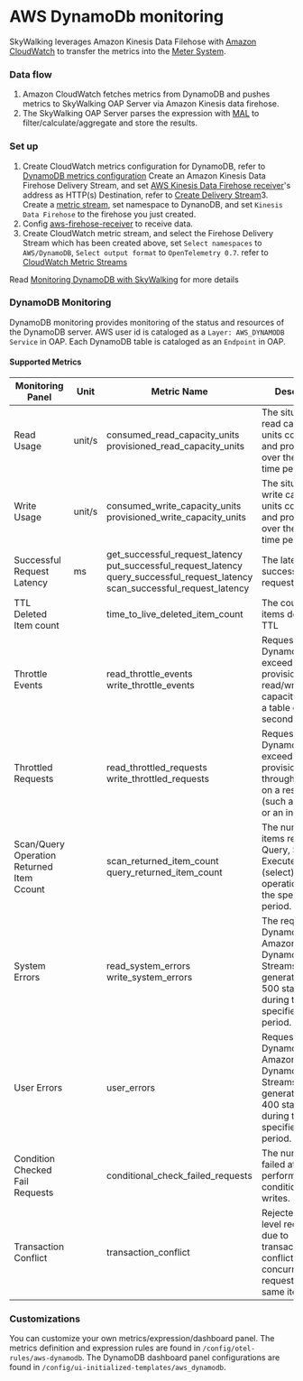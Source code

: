 # AWS DynamoDb monitoring
SkyWalking leverages Amazon Kinesis Data Filehose with [Amazon CloudWatch](https://aws.amazon.com/cn/cloudwatch/) to transfer the metrics into the [Meter System](./../../concepts-and-designs/meter.md).

### Data flow
1. Amazon CloudWatch fetches metrics from DynamoDB and pushes metrics to SkyWalking OAP Server via Amazon Kinesis data firehose.
2. The SkyWalking OAP Server parses the expression with [MAL](../../concepts-and-designs/mal.md) to filter/calculate/aggregate and store the results.

### Set up
1. Create CloudWatch metrics configuration for DynamoDB, refer to [DynamoDB metrics configuration](https://docs.aws.amazon.com/amazondynamodb/latest/developerguide/monitoring-cloudwatch.html)
   Create an Amazon Kinesis Data Firehose Delivery Stream, and set [AWS Kinesis Data Firehose receiver](./aws-firehose-receiver.md)'s address as HTTP(s) Destination, refer to [Create Delivery Stream](https://docs.aws.amazon.com/firehose/latest/dev/basic-create.html)3. Create a [metric stream](https://docs.aws.amazon.com/AmazonCloudWatch/latest/monitoring/CloudWatch-Metric-Streams.html), set namespace to DynanoDB, and set `Kinesis Data Firehose` to the firehose you just created.
2. Config [aws-firehose-receiver](aws-firehose-receiver.md) to receive data.
3. Create CloudWatch metric stream, and select the Firehose Delivery Stream which has been created above, set `Select namespaces` to `AWS/DynamoDB`, `Select output format` to `OpenTelemetry 0.7`. refer to [CloudWatch Metric Streams](https://docs.aws.amazon.com/AmazonCloudWatch/latest/monitoring/CloudWatch-Metric-Streams.html)

Read [Monitoring DynamoDB with SkyWalking](https://skywalking.apache.org/blog/2023-03-13-skywalking-aws-dynamodb/) for more details

### DynamoDB Monitoring
DynamoDB monitoring provides monitoring of the status and resources of the DynamoDB server. AWS user id is cataloged as a `Layer: AWS_DYNAMODB` `Service` in OAP.
Each DynamoDB table is cataloged as an `Endpoint` in OAP.

#### Supported Metrics
| Monitoring Panel | Unit | Metric Name | Description | Data Source |
|-----|-----|-----|-----|--|
| Read Usage |   unit/s  | consumed_read_capacity_units <br /> provisioned_read_capacity_units| The situation of read capacity units consumed and provisioned over the specified time period | Amazon CloudWatch |
| Write Usage |   unit/s  | consumed_write_capacity_units <br /> provisioned_write_capacity_units| The situation of write capacity units consumed and provisioned over the specified time period | Amazon CloudWatch |
| Successful Request Latency |  ms   | get_successful_request_latency <br /> put_successful_request_latency <br /> query_successful_request_latency <br /> scan_successful_request_latency | The latency of successful request | Amazon CloudWatch |
| TTL Deleted Item count |     | time_to_live_deleted_item_count | The count of items deleted by TTL | Amazon CloudWatch |
| Throttle Events|     | read_throttle_events <br /> write_throttle_events | Requests to DynamoDB that exceed the provisioned read/write capacity units for a table or a global secondary index. | Amazon CloudWatch |
| Throttled Requests |     | read_throttled_requests <br /> write_throttled_requests | Requests to DynamoDB that exceed the provisioned throughput limits on a resource (such as a table or an index). | Amazon CloudWatch |
| Scan/Query Operation Returned Item Ccount |     | scan_returned_item_count <br/>query_returned_item_count<br /> | The number of items returned by Query, Scan or ExecuteStatement (select) operations during the specified time period. | Amazon CloudWatch |
| System Errors |    | read_system_errors<br />write_system_errors | The requests to DynamoDB or Amazon DynamoDB Streams that generate an HTTP 500 status code during the specified time period. | Amazon CloudWatch |
| User Errors |    | user_errors | Requests to DynamoDB or Amazon DynamoDB Streams that generate an HTTP 400 status code during the specified time period.| Amazon CloudWatch |
| Condition Checked Fail Requests |     | conditional_check_failed_requests  | The number of failed attempts to perform conditional writes.  | Amazon CloudWatch |
| Transaction Conflict |    | transaction_conflict | Rejected item-level requests due to transactional conflicts between concurrent requests on the same items.  | Amazon CloudWatch |

### Customizations
You can customize your own metrics/expression/dashboard panel.
The metrics definition and expression rules are found in `/config/otel-rules/aws-dynamodb`.
The DynamoDB dashboard panel configurations are found in `/config/ui-initialized-templates/aws_dynamodb`.
